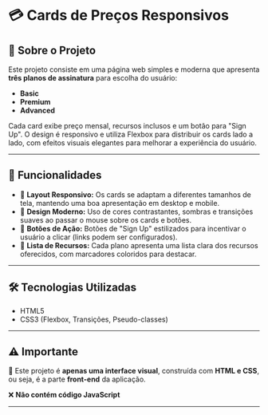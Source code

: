 # 💳 Cards de Preços Responsivos

## 🚀 Sobre o Projeto

Este projeto consiste em uma página web simples e moderna que apresenta **três planos de assinatura** para escolha do usuário:  
- **Basic**  
- **Premium**  
- **Advanced**

Cada card exibe preço mensal, recursos inclusos e um botão para "Sign Up". O design é responsivo e utiliza Flexbox para distribuir os cards lado a lado, com efeitos visuais elegantes para melhorar a experiência do usuário.

---

## 🎯 Funcionalidades

- 📱 **Layout Responsivo:** Os cards se adaptam a diferentes tamanhos de tela, mantendo uma boa apresentação em desktop e mobile.  
- 🎨 **Design Moderno:** Uso de cores contrastantes, sombras e transições suaves ao passar o mouse sobre os cards e botões.  
- 🔗 **Botões de Ação:** Botões de "Sign Up" estilizados para incentivar o usuário a clicar (links podem ser configurados).  
- 📝 **Lista de Recursos:** Cada plano apresenta uma lista clara dos recursos oferecidos, com marcadores coloridos para destacar.  

---

## 🛠 Tecnologias Utilizadas

- HTML5  
- CSS3 (Flexbox, Transições, Pseudo-classes)  

---

## ⚠️ Importante

🚧 Este projeto é **apenas uma interface visual**, construída com **HTML e CSS**, ou seja, é a parte **front-end** da aplicação.

❌ **Não contém código JavaScript**

---

